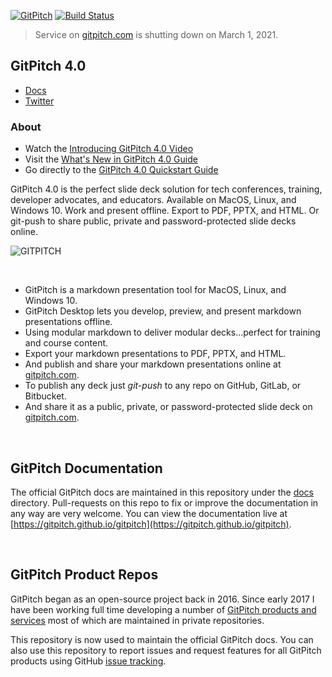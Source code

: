 [![GitPitch](https://gitpitch.com/assets/badge.svg)](https://gitpitch.com/gitpitch/gitpitch/master) [![Build Status](https://semaphoreci.com/api/v1/onetapbeyond/gitpitch/branches/master/shields_badge.svg)](https://semaphoreci.com/onetapbeyond/gitpitch)

> Service on [gitpitch.com](https://gitpitch.com) is shutting down on March 1, 2021.

## GitPitch 4.0

- [Docs](https://gitpitch.github.io/gitpitch)
- [Twitter](https://twitter.com/gitpitch)

### About

- Watch the [Introducing GitPitch 4.0 Video](https://www.youtube.com/watch?v=MT88pCE291I)
- Visit the [What's New in GitPitch 4.0 Guide](https://gitpitch.github.io/gitpitch/#/whats-new-in-40)
- Go directly to the [GitPitch 4.0 Quickstart Guide](https://gitpitch.github.io/gitpitch/#/quickstart)

GitPitch 4.0 is the perfect slide deck solution for tech conferences, training, developer advocates, and educators. Available on MacOS, Linux, and Windows 10. Work and present offline. Export to PDF, PPTX, and HTML. Or git-push to share public, private and password-protected slide decks online.

![GITPITCH](assets/images/gitpitch-40-release.png)

<br>

- GitPitch is a markdown presentation tool for MacOS, Linux, and Windows 10.
- GitPitch Desktop lets you develop, preview, and present markdown presentations offline.
- Using modular markdown to deliver modular decks...perfect for training and course content.
- Export your markdown presentations to PDF, PPTX, and HTML.
- And publish and share your markdown presentations online at [gitpitch.com](https://gitpitch.com).
- To publish any deck just *git-push* to any repo on GitHub, GitLab, or Bitbucket.
- And share it as a public, private, or password-protected slide deck on [gitpitch.com](https://gitpitch.com).

<br>

## GitPitch Documentation

The official GitPitch docs are maintained in this repository under the [docs](/docs) directory. Pull-requests on this repo to fix or improve the documentation in any way are very welcome. You can view the documentation live at [https://gitpitch.github.io/gitpitch](https://gitpitch.github.io/gitpitch).

<br>

## GitPitch Product Repos

GitPitch began as an open-source project back in 2016.  Since early 2017 I have been working full time developing a number of [GitPitch products and services](https://gitpitch.github.io/gitpitch/#/meet-the-family) most of which are maintained in private repositories.

This repository is now used to maintain the official GitPitch docs. You can also use this repository to report issues and request features for all GitPitch products using GitHub [issue tracking](https://github.com/gitpitch/gitpitch/issues).


